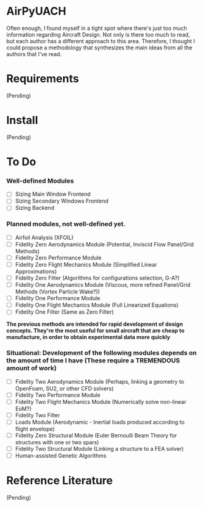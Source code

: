 # AirPyUACH
Often enough, I found myself in a tight spot where there's just too much information regarding Aircraft Design. Not only is there too much to read, but each author has a different approach to this area. Therefore, I thought I could propose a methodology that synthesizes the main ideas from all the authors that I've read.

# Requirements
(Pending)

# Install
(Pending)

# To Do
### Well-defined Modules
- [ ] Sizing Main Window Frontend
- [ ] Sizing Secondary Windows Frontend
- [ ] Sizing Backend
### Planned modules, not well-defined yet.
- [ ] Airfoil Analysis (XFOIL)
- [ ] Fidelity Zero Aerodynamics Module (Potential, Inviscid Flow Panel/Grid Methods)
- [ ] Fidelity Zero Performance Module
- [ ] Fidelity Zero Flight Mechanics Module (Simplified Linear Approximations)
- [ ] Fidelity Zero Filter (Algorithms for configurations selection, G-A?)
- [ ] Fidelity One Aerodynamics Module (Viscous, more refined Panel/Grid Methods (Vortex Particle Wake?))
- [ ] Fidelity One Performance Module
- [ ] Fidelity One Flight Mechanics Module (Full Linearized Equations)
- [ ] Fidelity One Filter (Same as Zero Filter)

**The previous methods are intended for rapid development of design concepts. They're the most useful for small aircraft that are cheap to manufacture, in order to obtain experimental data more quickly**

### Situational: Development of the following modules depends on the amount of time I have (These require a TREMENDOUS amount of work)
- [ ] Fidelity Two Aerodynamics Module (Perhaps, linking a geometry to OpenFoam, SU2, or other CFD solvers)
- [ ] Fidelity Two Performance Module
- [ ] Fidelity Two Flight Mechanics Module (Numerically solve non-linear EoM?)
- [ ] Fidelity Two Filter 
- [ ] Loads Module (Aerodynamic - Inertial loads produced according to flight envelope)
- [ ] Fidelity Zero Structural Module (Euler Bernoulli Beam Theory for structures with one or two spars)
- [ ] Fidelity Two Structural Module (Linking a structure to a FEA solver)
- [ ] Human-assisted Genetic Algorithms 

# Reference Literature
(Pending)
